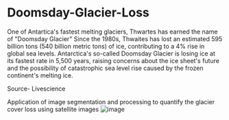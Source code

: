 # Doomsday-Glacier-Loss
One of Antartica's fastest melting glaciers, Thwartes has earned the name of "Doomsday Glacier"
Since the 1980s, Thwaites has lost an estimated 595 billion tons (540 billion metric tons) of ice, contributing to a 4% rise in global sea levels.
Antarctica's so-called Doomsday Glacier is losing ice at its fastest rate in 5,500 years, raising concerns about the ice sheet's future and the possibility of catastrophic sea level rise caused by the frozen continent's melting ice. 

Source- Livescience

Application of image segmentation and processing to quantify the glacier cover loss using satellite images
![image](https://user-images.githubusercontent.com/98158660/180783547-07e43602-4ace-4ffa-b2d5-c137182f2038.png)
